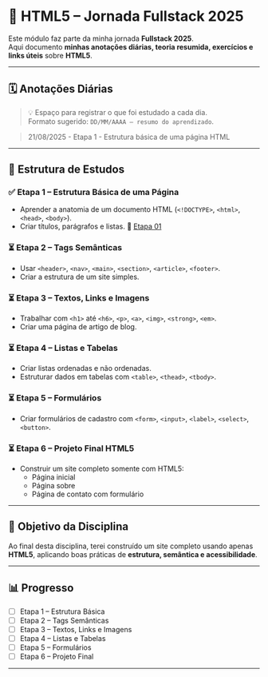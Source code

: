 # 📘 HTML5 – Jornada Fullstack 2025

Este módulo faz parte da minha jornada **Fullstack 2025**.  
Aqui documento **minhas anotações diárias, teoria resumida, exercícios e links úteis** sobre **HTML5**.

---

## 🗓️ Anotações Diárias

> 💡 Espaço para registrar o que foi estudado a cada dia.  
> Formato sugerido: `DD/MM/AAAA – resumo do aprendizado`.

> 21/08/2025 - Etapa 1 - Estrutura básica de uma página HTML

---

## 📂 Estrutura de Estudos

### ✅ Etapa 1 – Estrutura Básica de uma Página
- Aprender a anatomia de um documento HTML (`<!DOCTYPE>`, `<html>`, `<head>`, `<body>`).  
- Criar títulos, parágrafos e listas.
📂 [Etapa 01](./fullstack_journey/Modulo-01-Fundamentos-Web/HTML5/Etapa-01/)

### ⏳ Etapa 2 – Tags Semânticas
- Usar `<header>`, `<nav>`, `<main>`, `<section>`, `<article>`, `<footer>`.  
- Criar a estrutura de um site simples.  

### ⏳ Etapa 3 – Textos, Links e Imagens
- Trabalhar com `<h1>` até `<h6>`, `<p>`, `<a>`, `<img>`, `<strong>`, `<em>`.  
- Criar uma página de artigo de blog.  

### ⏳ Etapa 4 – Listas e Tabelas
- Criar listas ordenadas e não ordenadas.  
- Estruturar dados em tabelas com `<table>`, `<thead>`, `<tbody>`.  

### ⏳ Etapa 5 – Formulários
- Criar formulários de cadastro com `<form>`, `<input>`, `<label>`, `<select>`, `<button>`.  

### ⏳ Etapa 6 – Projeto Final HTML5
- Construir um site completo somente com HTML5:  
  - Página inicial  
  - Página sobre  
  - Página de contato com formulário  

---

## 🎯 Objetivo da Disciplina
Ao final desta disciplina, terei construído um site completo usando apenas **HTML5**, aplicando boas práticas de **estrutura, semântica e acessibilidade**.

---

## 📊 Progresso
- [ ] Etapa 1 – Estrutura Básica  
- [ ] Etapa 2 – Tags Semânticas  
- [ ] Etapa 3 – Textos, Links e Imagens  
- [ ] Etapa 4 – Listas e Tabelas  
- [ ] Etapa 5 – Formulários  
- [ ] Etapa 6 – Projeto Final  

---
